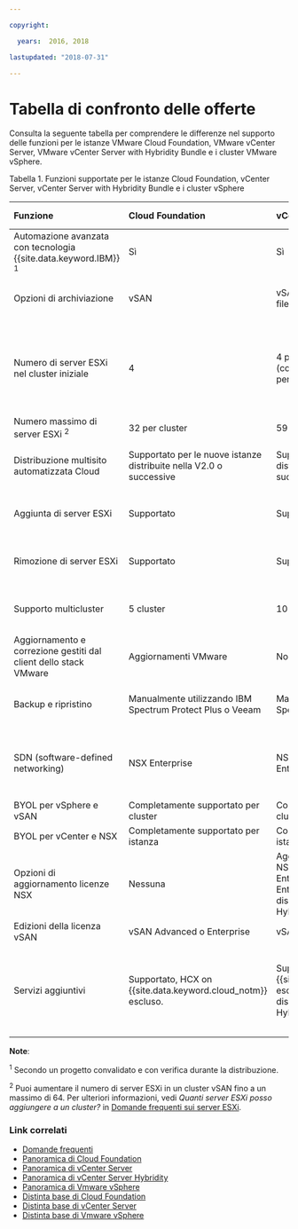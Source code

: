 ```yaml
---

copyright:

  years:  2016, 2018

lastupdated: "2018-07-31"

---
```


# Tabella di confronto delle offerte

Consulta la seguente tabella per comprendere le differenze nel supporto delle funzioni per le istanze VMware Cloud Foundation, VMware vCenter Server, VMware vCenter Server with Hybridity Bundle e i cluster VMware vSphere.

Tabella 1. Funzioni supportate per le istanze Cloud Foundation, vCenter Server, vCenter Server with Hybridity Bundle e i cluster vSphere

| Funzione                          | Cloud Foundation    | vCenter Server | vCenter Server with Hybridity | VMware vSphere |
|:----------------------------------|:--------------------|:---------------|:-------------------------|:-------------- |
| Automazione avanzata con tecnologia {{site.data.keyword.IBM}} <sup>1</sup> | Sì | Sì | Sì | No. Auto-costruito e configurato |
| Opzioni di archiviazione        | vSAN                | vSAN o archiviazione a livello di file condivisa (NFS) | vSAN | vSAN o archiviazione a livello di file condivisa (NFS) |
| Numero di server ESXi nel cluster iniziale | 4 | 4 per vSAN e un minimo di 2 (con 3 fortemente consigliato) per NFS | 4 | 1 per ridimensionare un cluster esistente, 4 per il nuovo cluster vSAN e almeno 3 per il nuovo cluster con NFS |
| Numero massimo di server ESXi <sup>2</sup> | 32 per cluster      | 59 per cluster     | 59 per cluster | 60 per cluster     |
| Distribuzione multisito automatizzata Cloud | Supportato per le nuove istanze distribuite nella V2.0 o successive | Supportato per le nuove istanze distribuite nella V2.0 o successive | Supportato | Supportato. Configurazione automatizzata non inclusa |
| Aggiunta di server ESXi              | Supportato           | Supportato | Supportato | Supportato. Configurazione automatizzata non inclusa |
| Rimozione di server ESXi           | Supportato           | Supportato | Supportato | Supportato. Configurazione automatizzata non inclusa |
| Supporto multicluster         | 5 cluster | 10 cluster | 10 cluster | Supportato. Configurazione automatizzata non inclusa |
| Aggiornamento e correzione gestiti dal client dello stack VMware | Aggiornamenti VMware | Non incluso | Non incluso | Non incluso |
| Backup e ripristino            | Manualmente utilizzando IBM Spectrum Protect Plus o Veeam | Manualmente utilizzando IBM Spectrum Protect Plus o Veeam | Manualmente utilizzando IBM Spectrum Protect Plus o Veeam | Soluzione di backup e ripristino non inclusa |
| SDN (software-defined networking)   | NSX Enterprise   | NSX Base, Advanced o Enterprise | NSX Advanced o Enterprise | NSX Standard, Base o Enterprise. Configurazione automatizzata non inclusa |
| BYOL per vSphere e vSAN | Completamente supportato per cluster   | Completamente supportato per cluster     | Non supportato | Supportato |
| BYOL per vCenter e NSX | Completamente supportato per istanza   | Completamente supportato per istanza     | Non supportato | Supportato |
| Opzioni di aggiornamento licenze NSX           | Nessuna   | Aggiornamento disponibile da NSX Base ad Advanced o Enterprise e da NSX Advanced a Enterprise. Aggiornamento disponibile a vCenter Server with Hybridity Bundle. | Aggiornamento disponibile da NSX Advanced a Enterprise  | Nessuna |
| Edizioni della licenza vSAN         | vSAN Advanced o Enterprise  | vSAN Advanced o Enterprise  | vSAN Advanced o Enterprise | vSAN Advanced o Enterprise  |
| Servizi aggiuntivi               | Supportato, HCX on {{site.data.keyword.cloud_notm}} escluso.  | Supportato, HCX on {{site.data.keyword.cloud_notm}} escluso. Aggiornamento disponibile a vCenter Server with Hybridity Bundle. | Supportato, HCX on {{site.data.keyword.cloud_notm}} incluso. | Non supportato dall'automazione di questa soluzione, ma puoi portare e installare il tuo proprio software. |

**Note**:

<sup>1</sup> Secondo un progetto convalidato e con verifica durante la distribuzione.

<sup>2</sup> Puoi aumentare il numero di server ESXi in un cluster vSAN fino a un massimo di 64. Per ulteriori informazioni, vedi _Quanti server ESXi posso aggiungere a un cluster?_ in [Domande frequenti sui server ESXi](faq_esxi.html).

### Link correlati

* [Domande frequenti](faq.html)
* [Panoramica di Cloud Foundation](../sddc/sd_cloudfoundationoverview.html)
* [Panoramica di vCenter Server](../vcenter/vc_vcenterserveroverview.html)
* [Panoramica di vCenter Server Hybridity](../vcenter/vc_hybrid_overview.html)
* [Panoramica di Vmware vSphere](../vsphere/vs_vsphereclusteroverview.html)
* [Distinta base di Cloud Foundation](../sddc/sd_bom.html)
* [Distinta base di vCenter Server](../vcenter/vc_bom.html)
* [Distinta base di Vmware vSphere](../vsphere/vs_bom.html)
